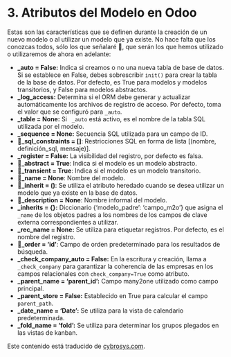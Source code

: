 # 3. Atributos del Modelo en Odoo

Estas son las características que se definen durante la creación de un nuevo modelo o al utilizar un modelo que ya existe. No hace falta que los conozcas todos, sólo los que señalaré 📌, que serán los que hemos utilizado o utilizaremos de ahora en adelante:

- **_auto = False:** Indica si creamos o no una nueva tabla de base de datos. Si se establece en False, debes sobrescribir `init()` para crear la tabla de la base de datos. Por defecto, es True para modelos y modelos transitorios, y False para modelos abstractos.
- **_log_access:** Determina si el ORM debe generar y actualizar automáticamente los archivos de registro de acceso. Por defecto, toma el valor que se configuró para `_auto`.
- **_table = None:** Si ` _auto` está activo, es el nombre de la tabla SQL utilizada por el modelo.
- **_sequence = None:** Secuencia SQL utilizada para un campo de ID.
- **📌_sql_constraints = []**: Restricciones SQL en forma de lista [(nombre, definición_sql, mensaje)].
- **_register = False:** La visibilidad del registro, por defecto es falsa.
- **📌_abstract = True**: Indica si el modelo es un modelo abstracto.
- **📌_transient = True**: Indica si el modelo es un modelo transitorio.
- **📌_name = None**: Nombre del modelo.
- **📌_inherit = ()**: Se utiliza el atributo heredado cuando se desea utilizar un modelo que ya existe en la base de datos.
- **📌_description = None**: Nombre informal del modelo.
- **_inherits = {}:** Diccionario {‘modelo_padre’: ‘campo_m2o’} que asigna el ` _name` de los objetos padres a los nombres de los campos de clave externa correspondientes a utilizar.
- **_rec_name = None:** Se utiliza para etiquetar registros. Por defecto, es el nombre del registro.
- **📌_order = ‘id’**: Campo de orden predeterminado para los resultados de búsqueda.
- **_check_company_auto = False:** En la escritura y creación, llama a ` _check_company` para garantizar la coherencia de las empresas en los campos relacionales con `check_company=True` como atributo.
- **_parent_name = ‘parent_id’:** Campo many2one utilizado como campo principal.
- **_parent_store = False:** Establecido en True para calcular el campo `parent_path`.
- **_date_name = ‘Date’:** Se utiliza para la vista de calendario predeterminada.
- **_fold_name = ‘fold’:** Se utiliza para determinar los grupos plegados en las vistas de kanban.

Este contenido está traducido de [cybrosys.com](https://www.cybrosys.com/odoo/odoo-books/odoo-16-development/creating-odoo-modules/model-attributes/).
